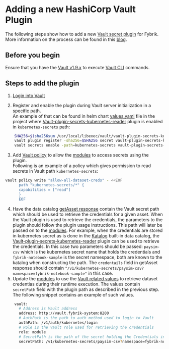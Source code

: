 
# Adding a new HashiCorp Vault Plugin

The following steps show how to add a new [Vault secret plugin](../concepts/vault_plugins.md) for Fybrik.
More information on the process can be found in this [blog](https://www.hashicorp.com/blog/building-a-vault-secure-plugin).

## Before you begin

Ensure that you have the [Vault v1.9.x](https://www.vaultproject.io/downloads) to execute [Vault CLI](https://www.vaultproject.io/docs/commands) commands.

## Steps to add the plugin

1. [Login into Vault](https://www.vaultproject.io/docs/commands/login)

2. Register and enable the plugin during Vault server initialization in a specific path. 
<br/>An example of that can be found in helm chart [values.yaml](https://github.com/fybrik/fybrik/blob/master/charts/vault/env/dev/plugin-secrets-values.yaml) file in the project where [Vault-plugin-secrets-kubernetes-reader](https://github.com/fybrik/vault-plugin-secrets-kubernetes-reader) plugin is enabled in `kubernetes-secrets` path:
```bash
    SHA256=$(sha256sum /usr/local/libexec/vault/vault-plugin-secrets-kubernetes-reader | cut -d ' ' -f1) &&
    vault plugin register -sha256=$SHA256 secret vault-plugin-secrets-kubernetes-reader
    vault secrets enable -path=kubernetes-secrets vault-plugin-secrets-kubernetes-reader
```
3. Add [Vault policy](https://www.vaultproject.io/docs/concepts/policies) to allow the [modules](../concepts/modules.md) to access secrets using the plugin.
<br/>Following is an example of a policy which gives permission to read secrets in Vault path `kubernetes-secrets`:
```bash
vault policy write "allow-all-dataset-creds" - <<EOF
      path "kubernetes-secrets/*" {
      capabilities = ["read"]
      }
      EOF
```
4. Have the data catalog [getAsset response](../../reference/connectors-datacatalog/Models/GetAssetResponse) contain the Vault secret path which should be used to retrieve the credentials for a given asset. When the Vault plugin is used to retrieve the credentials, the parameters to the plugin should follow the plugin usage instructions. This path will later be passed on to the [modules](./modules.md).
For example, when the credentials are stored in kubernetes secret as is done in the [Katalog](../reference/katalog.md) built-in data catalog, the [Vault-plugin-secrets-kubernetes-reader](https://github.com/fybrik/vault-plugin-secrets-kubernetes-reader) plugin can be used to retrieve the credentials. In this case two parameters should be passed: `paysim-csv`  which is the kubernetes secret name that holds the credentials and `fybrik-notebook-sample` is the secret namespace, both are known to the katalog when constructing the path. The `credentails` field in getAsset response should contain `"/v1/kubernetes-secrets/paysim-csv?namespace=fybrik-notebook-sample"` in this case.
5. Update the [modules](../concepts/modules.md) to use the [Vault related values](../../reference/crds#blueprintspecmoduleskeyargumentsassetsindexargsindexvaultkey) to retrieve dataset credentias during their runtime execution. The values contain `secretPath` field with the plugin path as described in the previous step.
The following snippet contains an example of such values. 

```bash
    vault:
      # Address is Vault address
      address: http://vault.fybrik-system:8200
      # AuthPath is the path to auth method used to login to Vault
      authPath: /v1/auth/kubernetes/login
      # Role is the Vault role used for retrieving the credentials
      role: module
      # SecretPath is the path of the secret holding the Credentials in Vault
      secretPath: /v1/kubernetes-secrets/paysim-csv?namespace=fybrik-notebook-sample
```

